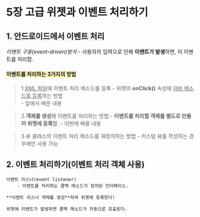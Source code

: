 # 5장 고급 위젯과 이벤트 처리하기

## <span style="background-color:#F5F5F5">1. 안드로이드에서 이벤트 처리</span>
*이벤트 구동(event-driven)방식*
    - 사용자의 입력으로 인해 **이벤트가 발생**하면, 이 이벤트를 처리함.

#### <span style="background-color:#fff5b1">이벤트를 처리하는 3가지의 방법</span>
>1.<u>XML 파일</u>에 이벤트 처리 메소드를 등록
    - 위젯의 **onClick()** 속성에 <u>자바 메소드를 등록</u>하는 방법  
    - 앞에서 배운 내용
  
>2.**객체를 생성**해 이벤트를 처리하는 방법
    - **이벤트를 처리할 객체를 별도로 만들어 위젯에 등록**함.
    - 이번에 배울 내용
  
>3.뷰 클래스의 이벤트 처리 메소드를 재정의하는 방법
    - 커스텀 뷰를 작성하는 경우에만 사용 가능
  
## <span style="background-color:#F5F5F5">2. 이벤트 처리하기(이벤트 처리 객체 사용)</span>
    이벤트 리스너(event listener)
        - 이벤트를 처리하는 콜백 메소드가 정의된 인터페이스.
    
    **이벤트 리스너 객체를 생성**하여 위젯에 등록한다!

    위젯에 이벤트가 발생하면 콜백 메소드가 자동으로 호출된다.
  
